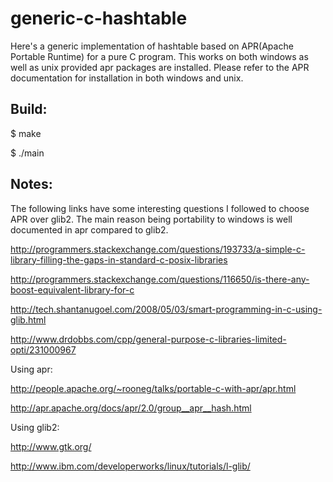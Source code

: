 generic-c-hashtable
===================

Here's a generic implementation of hashtable based on APR(Apache Portable Runtime) for a pure C program. This works on both windows as well as unix provided apr packages are installed. Please refer to the APR documentation for installation in both windows and unix.

Build:
------
$ make

$ ./main

Notes:
------

The following links have some interesting questions I followed to choose APR over glib2. The main reason being portability to windows is well documented in apr compared to glib2.

http://programmers.stackexchange.com/questions/193733/a-simple-c-library-filling-the-gaps-in-standard-c-posix-libraries

http://programmers.stackexchange.com/questions/116650/is-there-any-boost-equivalent-library-for-c

http://tech.shantanugoel.com/2008/05/03/smart-programming-in-c-using-glib.html

http://www.drdobbs.com/cpp/general-purpose-c-libraries-limited-opti/231000967

Using apr:

http://people.apache.org/~rooneg/talks/portable-c-with-apr/apr.html

http://apr.apache.org/docs/apr/2.0/group__apr__hash.html

Using glib2:

http://www.gtk.org/

http://www.ibm.com/developerworks/linux/tutorials/l-glib/
